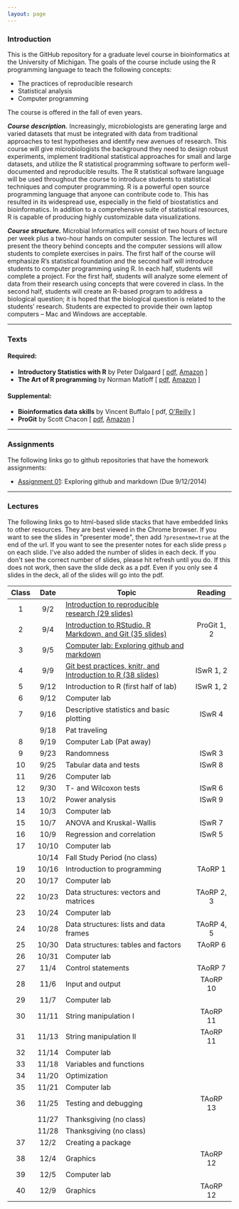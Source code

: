 ```yaml
---
layout: page
---
```


### Introduction
This is the GitHub repository for a graduate level course in bioinformatics at the University of Michigan. The goals of the course include using the R programming language to teach the following concepts:

* The practices of reproducible research
* Statistical analysis
* Computer programming

The course is offered in the fall of even years.

***Course description.***  Increasingly, microbiologists are generating large and varied datasets that must be integrated with data from traditional approaches to test hypotheses and identify new avenues of research.  This course will give microbiologists the background they need to design robust experiments, implement traditional statistical approaches for small and large datasets, and utilize the R statistical programming software to perform well-documented and reproducible results.  The R statistical software language will be used throughout the course to introduce students to statistical techniques and computer programming.  R is a powerful open source programming language that anyone can contribute code to.  This has resulted in its widespread use, especially in the field of biostatistics and bioinformatics.  In addition to a comprehensive suite of statistical resources, R is capable of producing highly customizable data visualizations.

***Course structure.***  Microbial Informatics will consist of two hours of lecture per week plus a two-hour hands on computer session.  The lectures will present the theory behind concepts and the computer sessions will allow students to complete exercises in pairs.  The first half of the course will emphasize R’s statistical foundation and the second half will introduce students to computer programming using R.  In each half, students will complete a project.  For the first half, students will analyze some element of data from their research using concepts that were covered in class.  In the second half, students will create an R-based program to address a biological question; it is hoped that the biological question is related to the students’ research.  Students are expected to provide their own laptop computers – Mac and Windows are acceptable.

----

### Texts    

#### Required:   
* **Introductory Statistics with R** by Peter Dalgaard [ [pdf](http://www.academia.dk/BiologiskAntropologi/Epidemiologi/PDF/Introductory_Statistics_with_R__2nd_ed.pdf), [Amazon](http://www.amazon.com/Introductory-Statistics-R-Computing/dp/0387954759) ]  
* **The Art of R programming** by Norman Matloff [ [pdf](http://www.google.com/url?sa=t&rct=j&q=&esrc=s&source=web&cd=1&ved=0CCAQFjAA&url=http%3A%2F%2Fsens.tistory.com%2Fattachment%2Fcfile8.uf%402375DC3D515423F9110CA1.pdf&ei=E-8FVO6dAYmnggSttoD4Bg&usg=AFQjCNE1UmWRG3i9ugNDSXN2WjRSTkkUjA&sig2=U958L8LG42vuhHdPKKBHHw&bvm=bv.74115972,d.eXY), [Amazon](http://www.amazon.com/Art-Programming-Statistical-Software-Design/dp/1593273843/ref=sr_1_1?s=books&ie=UTF8&qid=1409674972&sr=1-1&keywords=the+art+of+r+programming) ]  

#### Supplemental:   
* **Bioinformatics data skills** by Vincent Buffalo [ pdf, [O'Reilly](http://shop.oreilly.com/product/0636920030157.do) ]  
* **ProGit** by Scott Chacon [ [pdf](http://git-scm.com/book), [Amazon](http://www.amazon.com/Pro-Git-Scott-Chacon/dp/1430218339) ]  

----

### Assignments
The following links go to github repositories that have the homework assignments:

* [Assignment 01](https://github.com/microbialinformatics/assignment01): Exploring github and markdown (Due 9/12/2014)

----

### Lectures
The following links go to html-based slide stacks that have embedded links to other resources. They are best viewed in the Chrome browser. If you want to see the slides in "presenter mode", then add `?presentme=true` at the end of the url. If you want to see the presenter notes for each slide press `p` on each slide. I've also added the number of slides in each deck. If you don't see the correct number of slides, please hit refresh until you do. If this does not work, then save the slide deck as a pdf. Even if you only see 4 slides in the deck, all of the slides will go into the pdf.
  

Class	|	Date	|	Topic	|	Reading
:------:|:---------:|-----------|:----------:
1	|	9/2	|	[Introduction to reproducible research (29 slides)](slides/Lecture01.html)	|	
2	|	9/4	|	[Introduction to RStudio, R Markdown, and Git (35 slides)](slides/Lecture02.html)	|	ProGit 1, 2
3	|	9/5	|	[Computer lab: Exploring github and markdown](https://github.com/microbialinformatics/assignment01)	|	
4	|	9/9	|	[Git best practices, knitr, and Introduction to R (38 slides)](slides/Lecture03.html)	|	ISwR 1, 2
5	|	9/12	|	Introduction to R (first half of lab)  | ISwR 1, 2
6	|	9/12	|	Computer lab	|	
7   |   9/16    |	Descriptive statistics and basic plotting	|	ISwR 4
	|	9/18	|   Pat traveling	|
8	|	9/19	|	Computer Lab (Pat away)	|
9	|	9/23	|	Randomness		|	ISwR 3
10	|	9/25	|	Tabular data and tests	|	ISwR 8
11	|	9/26	|	Computer lab	|	
12	|	9/30	|	T- and Wilcoxon tests	|	ISwR 6
13	|	10/2	|	Power analysis	|	ISwR 9
14	|	10/3	|	Computer lab	|	
15	|	10/7	|	ANOVA and Kruskal-Wallis	|	ISwR 7
16	|	10/9	|	Regression and correlation	|	ISwR 5
17	|	10/10	|	Computer lab	|	
	|	10/14	|	Fall Study Period (no class)	|	
19	|	10/16	|	Introduction to programming	|	TAoRP 1
20	|	10/17	|	Computer lab	|	
22	|	10/23	|	Data structures: vectors and matrices	|	TAoRP 2, 3
23	|	10/24	|	Computer lab	|	
24	|	10/28	|	Data structures: lists and data frames	|	TAoRP 4, 5
25	|	10/30	|	Data structures: tables and factors	|	TAoRP 6
26	|	10/31	|	Computer lab	|	
27	|	11/4	|	Control statements	|	TAoRP 7
28	|	11/6	|	Input and output	|	TAoRP 10
29	|	11/7	|	Computer lab	|	
30	|	11/11	|	String manipulation I	|	TAoRP 11
31	|	11/13	|	String manipulation II	|	TAoRP 11
32	|	11/14	|	Computer lab	|	
33	|	11/18	|	Variables and functions	|	
34	|	11/20	|	Optimization	|	
35	|	11/21	|	Computer lab	|	
36	|	11/25	|	Testing and debugging	|	TAoRP 13
	|	11/27	|	Thanksgiving (no class)	|	
	|	11/28	|	Thanksgiving (no class)	|	
37	|	12/2	|	Creating a package	|	
38	|	12/4	|	Graphics	|	TAoRP 12
39	|	12/5	|	Computer lab	|	
40	|	12/9	|	Graphics	|	TAoRP 12
